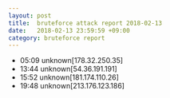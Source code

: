 ```yaml
---
layout: post
title:  bruteforce attack report 2018-02-13
date:   2018-02-13 23:59:59 +09:00
category: bruteforce report
---
```


* 05:09 unknown[178.32.250.35]
* 13:44 unknown[54.36.191.191]
* 15:52 unknown[181.174.110.26]
* 19:48 unknown[213.176.123.186]

